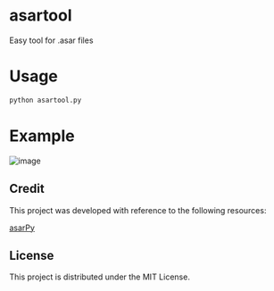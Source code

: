 # asartool
Easy tool for .asar files

# Usage
 ```markdown
python asartool.py
```

# Example
![image](https://github.com/user-attachments/assets/20a27396-dbf5-409c-9954-afb94597b8ed)

## Credit
This project was developed with reference to the following resources:
> 
[asarPy](https://github.com/albsko/asarPy)

## License
This project is distributed under the MIT License.
